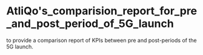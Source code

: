 # AtliQo's_comparision_report_for_pre_and_post_period_of_5G_launch
to provide a comparison report of KPIs between pre and post-periods of the 5G launch. 

